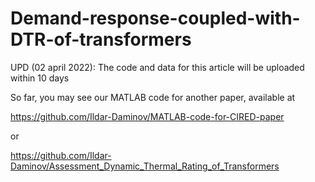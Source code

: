 # Demand-response-coupled-with-DTR-of-transformers
UPD (02 april 2022): The code and data for this article will be uploaded within 10 days

So far, you may see  our MATLAB code for another paper, available at 

https://github.com/Ildar-Daminov/MATLAB-code-for-CIRED-paper

or

https://github.com/Ildar-Daminov/Assessment_Dynamic_Thermal_Rating_of_Transformers
